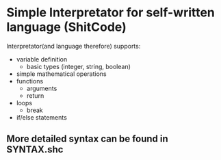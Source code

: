 # Simple Interpretator for self-written language (ShitCode)

Interpretator(and language therefore) supports:
- variable definition
	- basic types (integer, string, boolean)
- simple mathematical operations
- functions
	- arguments 
	- return
- loops
	- break
- if/else statements

## More detailed syntax can be found in SYNTAX.shc